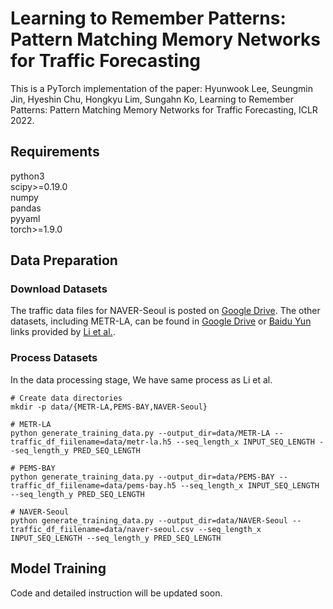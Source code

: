 # Learning to Remember Patterns: Pattern Matching Memory Networks for Traffic Forecasting
This is a PyTorch implementation of the paper: Hyunwook Lee, Seungmin Jin, Hyeshin Chu, Hongkyu Lim, Sungahn Ko, Learning to Remember Patterns: Pattern Matching Memory Networks for Traffic Forecasting, ICLR 2022.
## Requirements
python3  
scipy>=0.19.0  
numpy  
pandas  
pyyaml  
torch>=1.9.0  

## Data Preparation

### Download Datasets
The traffic data files for NAVER-Seoul is posted on [Google Drive](https://drive.google.com/drive/folders/1HjpDu7EjBKvA2e7WrsyPZGFEJL5PhzeG).
The other datasets, including METR-LA, can be found in [Google Drive](https://drive.google.com/open?id=10FOTa6HXPqX8Pf5WRoRwcFnW9BrNZEIX) or [Baidu Yun](https://pan.baidu.com/s/14Yy9isAIZYdU__OYEQGa_g) links provided by [Li et al.](https://github.com/liyaguang/DCRNN).

### Process Datasets
In the data processing stage, We have same process as Li et al.
```
# Create data directories
mkdir -p data/{METR-LA,PEMS-BAY,NAVER-Seoul}

# METR-LA
python generate_training_data.py --output_dir=data/METR-LA --traffic_df_fiilename=data/metr-la.h5 --seq_length_x INPUT_SEQ_LENGTH --seq_length_y PRED_SEQ_LENGTH

# PEMS-BAY
python generate_training_data.py --output_dir=data/PEMS-BAY --traffic_df_fiilename=data/pems-bay.h5 --seq_length_x INPUT_SEQ_LENGTH --seq_length_y PRED_SEQ_LENGTH

# NAVER-Seoul
python generate_training_data.py --output_dir=data/NAVER-Seoul --traffic_df_fiilename=data/naver-seoul.csv --seq_length_x INPUT_SEQ_LENGTH --seq_length_y PRED_SEQ_LENGTH
```

## Model Training
Code and detailed instruction will be updated soon.
